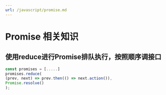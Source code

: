 ```yaml
---
url: /javascript/promise.md
---
```

# Promise 相关知识

## 使用reduce进行Promise排队执行，按照顺序调接口

```js
const promises = [.....]
promises.reduce(
(prev, next) => prev.then(() => next.action()), 
Promise.resolve()
);
```
